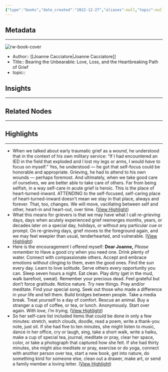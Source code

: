 ```yaml
---
{"type":"books","date_created":"2022-12-27","aliases":null,"topic":null,"url":null,"layout":null,"banner":null,"dg-publish":true,"tags":null,"permalink":"/300-biblio/100-books/bearing-the-unbearable-love-loss-and-the-heartbreaking-path-of-grief/","dgPassFrontmatter":true,"created":"2023-10-20T12:44:18.000-05:00","updated":"2023-10-20T12:44:18.000-05:00"}
---
```


## Metadata
---
![rw-book-cover](https://readwise-assets.s3.amazonaws.com/media/reader/parsed_document_assets/21584924/cover-cover.jpeg)
- Author:: [[Joanne Cacciatore\|Joanne Cacciatore]]
- Title:: Bearing the Unbearable: Love, Loss, and the Heartbreaking Path of Grief
- topic::  



## Insights
---
## Related Nodes
---

## Highlights 
---
- When we talked about early traumatic grief as a *wound*, he understood that in the context of his own military service: “If I had encountered an IED in the field that exploded and I lost my legs or arms, I would *have to* focus on myself.” Yes, he understood — he got that self-focus could be honorable and appropriate. Grieving, he had to attend to his own wounds — perhaps foremost. And ultimately, when we take good care of ourselves, we are better able to take care of others. Far from being selfish, in a way self-care in acute grief is heroic.
  This is the place of heart-turned-inward.
  ATTENDING to the self-focused, self-caring place of heart-turned-inward doesn’t mean we stay in that place, always and forever. That, too, changes. We will move, vacillating between self and other, heart-in and heart-out, over time. ([View Highlight](https://read.readwise.io/read/01gn8n0q0egdkq50ht1dpbry7m))
- What this means for grievers is that we may have what I call *re-grieving* days, days when acutely experienced grief reemerges months, years, or decades later on a special day, holidays, or without any particular cue or prompt. On re-grieving days, grief moves to the foreground again, and we may feel weepier than usual, tenderhearted, and vulnerable. ([View Highlight](https://read.readwise.io/read/01gn8n0sy4hn5zrp3jj8qems0v))
- Here is the encouragement I offered myself:
  **Dear Joanne,**
  *Please remember to*
  Have a good cry when you need one.
  Drink plenty of water.
  Connect with compassionate others.
  Accept and embrace emotions without clinging to them, even the good ones.
  Find the sun every day.
  Learn to love solitude.
  Serve others every opportunity you can.
  Sleep seven hours a night.
  Eat clean.
  Play dirty (get in the mud, walk barefoot, sweat).
  Remember your precious dead.
  Feel grateful but don’t force gratitude.
  Notice nature.
  Try new things.
  Pray and/or meditate.
  Find your special song.
  Seek out those who made a difference in your life and tell them.
  Build bridges between people.
  Take a media break.
  Treat yourself to a day of comfort.
  Rescue an animal.
  Buy a stranger a cup of coffee, or tea, or lunch. Anonymously.
  Start over again.
  *With love, I’m trying,* ([View Highlight](https://read.readwise.io/read/01gn8n6y0hx61g6j67kb6sdbpg))
- So her self-care list included items that could be done in only a few minutes: stretch, watch clouds, doodle, read a poem, write a thank-you note, just sit. If she had five to ten minutes, she might listen to music, dance in her office, cry or laugh, sing, take a short walk, write a haiku, make a cup of special tea, journal, meditate or pray, clear her space, color, or take a photograph that captured how she felt. If she had thirty minutes, she might also meditate or pray, exercise or do yoga, connect with another person over tea, start a new book, get into nature, do something kind for someone else, clean out a drawer, make art, or send a family member a loving letter. ([View Highlight](https://read.readwise.io/read/01gn8n84ybxs2wxsssnp8mb94h))
